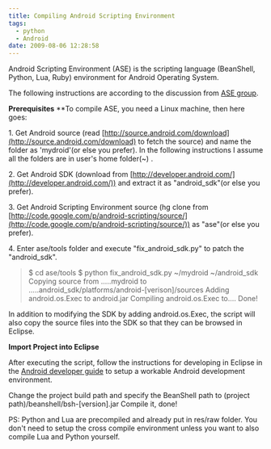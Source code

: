 ```yaml
---
title: Compiling Android Scripting Environment
tags:
  - python
  - Android
date: 2009-08-06 12:28:58
---
```


Android Scripting Environment (ASE) is the scripting language (BeanShell, Python, Lua, Ruby) environment for Android Operating System.

The following instructions are according to the discussion from [ASE group](http://groups.google.com/group/android-scripting/browse_thread/thread/07905d5d088d237b#).

**Prerequisites**
**To compile ASE, you need a Linux machine, then here goes:

1\. Get Android source (read [http://source.android.com/download](http://source.android.com/download) to fetch the source) and
name the folder as 'mydroid'(or else you prefer). In the following instructions I assume all the folders are in user's home folder(~) .

2\. Get Android SDK (download from [http://developer.android.com/](http://developer.android.com/)) and
extract it as "android_sdk"(or else you prefer).

3\. Get Android Scripting Environment source (hg clone from [http://code.google.com/p/android-scripting/source/](http://code.google.com/p/android-scripting/source/)) as "ase"(or else you prefer).

4\. Enter ase/tools folder and execute "fix_android_sdk.py"
to patch the "android_sdk".

> $ cd ase/tools
> $ python fix_android_sdk.py ~/mydroid ~/android_sdk
> Copying source from .....mydroid to .....android_sdk/platforms/android-[verison]/sources
> Adding android.os.Exec to android.jar
> Compiling android.os.Exec to....
> Done!

In addition to modifying the SDK by adding android.os.Exec, the script
will also copy the source files into the SDK so that they can be
browsed in Eclipse.

**Import Project into Eclipse**

After executing the script, follow the instructions for developing in
Eclipse in the [Android developer guide](http://developer.android.com/guide/developing/eclipse-adt.html) to setup a workable Android
development environment.

Change the project build path and specify the BeanShell path to (project
path)/beanshell/bsh-[version].jar
Compile it, done!

PS: Python and Lua are precompiled and already put in res/raw folder. You
don't need to setup the cross compile environment unless you want to
also compile Lua and Python yourself.
